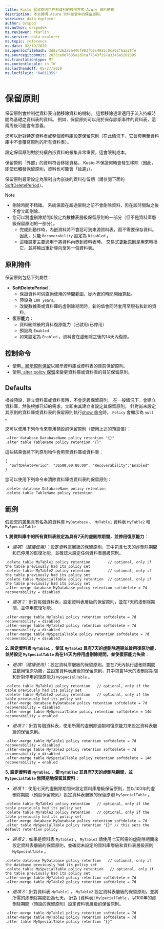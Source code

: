```yaml
---
title: Kusto 保留原則可控制資料的移除方式-Azure 資料總管
description: 本文說明 Azure 資料總管中的保留原則。
services: data-explorer
author: orspod
ms.author: orspodek
ms.reviewer: rkarlin
ms.service: data-explorer
ms.topic: reference
ms.date: 02/19/2020
ms.openlocfilehash: 3d854262a2a446f983f60c49a5c0ca02f6aa2ffe
ms.sourcegitcommit: 283cce0e7635a2d8ca77543f297a3345a5201395
ms.translationtype: MT
ms.contentlocale: zh-TW
ms.lasthandoff: 05/27/2020
ms.locfileid: "84011359"
---
```

# <a name="retention-policy"></a>保留原則

保留原則會控制從資料表自動移除資料的機制。
這類移除通常適用于流入持續時間為基礎之資料表的資料。 例如，保留原則可以用於保存診斷事件的資料表，這兩周後可能會有意義。

您可以針對特定資料表或整個資料庫設定保留原則（在此情況下，它會套用至資料庫中不會覆寫原則的所有資料表）。

設定保留原則對於持續內嵌資料的叢集非常重要，這會限制成本。

保留原則「外部」的資料符合移除資格。 Kusto 不保證何時會發生移除（因此，即使已觸發保留原則，資料也可能會「延遲」）。

保留原則最常設定為限制自內嵌後的資料存留期（請參閱下面的[SoftDeletePeriod](#the-policy-object)）。

> [!NOTE]
> * 刪除時間不精確。 系統保證在超過限制之前不會刪除資料，但在該時間點之後不會立即刪除。
> * 您可以將虛刪除期間0設定為數據表層級保留原則的一部分（但不是資料庫層級保留原則的一部分）。
>   * 完成此動作時，內嵌資料將不會認可到來源資料表，而不需要保存資料。 因此，只能 `Recoverability` 設定為 `Disabled` 。 
>   * 這種設定主要適用于將資料內嵌到資料表時。
>   交易式[更新原則](updatepolicy.md)是用來轉換它，並將輸出重新導向至另一個資料表。

## <a name="the-policy-object"></a>原則物件

保留原則包括下列屬性：

* **SoftDeletePeriod**：
    * 保證資料可供查詢使用的時間範圍，從內嵌的時間開始算起。
    * 預設為 `100 years`。
    * 改變數據表或資料庫的虛刪除期間時，新的值會同時套用至現有和新的資料。
* 復原**能力**：
    * 資料刪除後的資料復原能力（已啟用/已停用）
    * 預設為 `Enabled`
    * 如果設定為 `Enabled` ，資料會在虛刪除之後的14天內復原。

## <a name="control-commands"></a>控制命令

* 使用[。顯示原則保留](../management/retention-policy.md)以顯示資料庫或資料表的目前保留原則。
* 使用[. alter policy 保留](../management/retention-policy.md)來變更資料庫或資料表的目前保留原則。

## <a name="defaults"></a>Defaults

根據預設，建立資料庫或資料表時，不會定義保留原則。
在一般情況下，會建立資料庫，然後根據已知的需求，立即由其建立者設定其保留原則。
針對尚未設定其原則的資料庫或資料表的保留原則執行[show 命令](../management/retention-policy.md)時， `Policy` 會顯示為 `null` 。

您可以使用下列命令來套用預設的保留原則（使用上述的預設值）：

```kusto
.alter database DatabaseName policy retention "{}"
.alter table TableName policy retention "{}"
```

這些結果會將下列原則物件套用至資料庫或資料表：

```kusto
{
  "SoftDeletePeriod": "36500.00:00:00", "Recoverability":"Enabled"
}
```

您可以使用下列命令來清除資料庫或資料表的保留原則：

```kusto
.delete database DatabaseName policy retention
.delete table TableName policy retention
```

## <a name="examples"></a>範例

假設您的叢集具有名為的資料庫 `MyDatabase` 、 `MyTable1` 資料表 `MyTable2` 和`MySpecialTable`

**1. 將資料庫中的所有資料表設定為具有7天的虛刪除期間，並停用復原能力**：

* *選項1（建議使用）*：設定資料庫層級的保留原則，其中包含七天的虛刪除期間和已停用的恢復功能，並確認未設定任何資料表層級原則。

```kusto
.delete table MyTable1 policy retention        // optional, only if the table previously had its policy set
.delete table MyTable2 policy retention        // optional, only if the table previously had its policy set
.delete table MySpecialTable policy retention  // optional, only if the table previously had its policy set
.alter-merge database MyDatabase policy retention softdelete = 7d recoverability = disabled
```

* *選項 2*：針對每個資料表，設定資料表層級的保留原則，並在7天的虛刪除期間，並停用恢復功能。

```kusto
.alter-merge table MyTable1 policy retention softdelete = 7d recoverability = disabled
.alter-merge table MyTable2 policy retention softdelete = 7d recoverability = disabled
.alter-merge table MySpecialTable policy retention softdelete = 7d recoverability = disabled
```

**2. 設定資料表 `MyTable1` ，使其 `MyTable2` 具有7天的虛刪除週期並啟用復原功能，並將設定 `MySpecialTable` 為在14天內停用虛刪除期間，並使復原能力失效**：

* *選項1（建議使用）*：設定資料庫層級的保留原則，並在7天內執行虛刪除期間並啟用復原功能，並設定資料表層級的保留原則，其中包含14天的虛刪除期間和針對停用的復原能力 `MySpecialTable` 。

```kusto
.delete table MyTable1 policy retention   // optional, only if the table previously had its policy set
.delete table MyTable2 policy retention   // optional, only if the table previously had its policy set
.alter-merge database MyDatabase policy retention softdelete = 7d recoverability = disabled
.alter-merge table MySpecialTable policy retention softdelete = 14d recoverability = enabled
```

* *選項 2*：針對每個資料表，使用所需的虛刪除週期和復原能力來設定資料表層級的保留原則。

```kusto
.alter-merge table MyTable1 policy retention softdelete = 7d recoverability = disabled
.alter-merge table MyTable2 policy retention softdelete = 7d recoverability = disabled
.alter-merge table MySpecialTable policy retention softdelete = 14d recoverability = enabled
```

**3. 設定資料表 `MyTable1` ，使 `MyTable2` 其具有7天的虛刪除期間，並 `MySpecialTable` 無限期地保留其資料**：

* *選項 1*：使用七天的虛刪除期間來設定資料庫層級保留原則，並以100年的虛刪除期間（預設保留原則）設定資料表層級的保留原則 `MySpecialTable` 。

```kusto
.delete table MyTable1 policy retention   // optional, only if the table previously had its policy set
.delete table MyTable2 policy retention   // optional, only if the table previously had its policy set
.alter-merge database MyDatabase policy retention softdelete = 7d
.alter table MySpecialTable policy retention "{}" // this sets the default retention policy
```

* *選項 2*：如果是資料表 `MyTable1` ， `MyTable2` 請使用七天所需的虛刪除期間來設定資料表層級的保留原則，並確認未設定的資料庫層級和資料表層級原則 `MySpecialTable` 。

```kusto
.delete database MyDatabase policy retention   // optional, only if the database previously had its policy set
.delete table MySpecialTable policy retention   // optional, only if the table previously had its policy set
.alter-merge table MyTable1 policy retention softdelete = 7d
.alter-merge table MyTable2 policy retention softdelete = 7d
```

* *選項 3*：針對資料表 `MyTable1` ， `MyTable2` 設定資料表層級的保留原則，並將所需的虛刪除期間設為七天。 針對 [資料表] `MySpecialTable` ，以100年的虛刪除期間（預設的保留原則）設定資料表層級的保留原則。

```kusto
.alter-merge table MyTable1 policy retention softdelete = 7d
.alter-merge table MyTable2 policy retention softdelete = 7d
.alter table MySpecialTable policy retention "{}"
```
